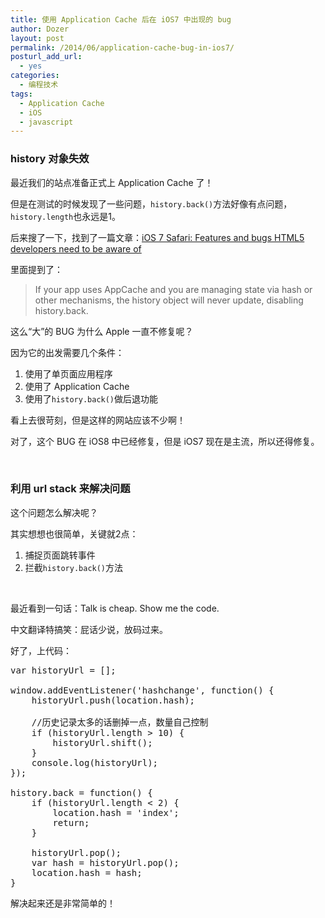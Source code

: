 ```yaml
---
title: 使用 Application Cache 后在 iOS7 中出现的 bug
author: Dozer
layout: post
permalink: /2014/06/application-cache-bug-in-ios7/
posturl_add_url:
  - yes
categories:
  - 编程技术
tags:
  - Application Cache
  - iOS
  - javascript
---
```

### history 对象失效

最近我们的站点准备正式上 Application Cache 了！

但是在测试的时候发现了一些问题，`history.back()`方法好像有点问题，`history.length`也永远是1。

后来搜了一下，找到了一篇文章：<a href="http://www.imore.com/ios-7-safari-features-and-bugs-html5-developers-need-be-aware" target="_blank">iOS 7 Safari: Features and bugs HTML5 developers need to be aware of</a>

里面提到了：

> If your app uses AppCache and you are managing state via hash or other mechanisms, the history object will never update, disabling history.back.

<!--more-->

这么“大”的 BUG 为什么 Apple 一直不修复呢？

因为它的出发需要几个条件：

1.  使用了单页面应用程序
2.  使用了 Application Cache
3.  使用了`history.back()`做后退功能

看上去很苛刻，但是这样的网站应该不少啊！

对了，这个 BUG 在 iOS8 中已经修复，但是 iOS7 现在是主流，所以还得修复。

&nbsp;

### 利用 url stack 来解决问题

这个问题怎么解决呢？

其实想想也很简单，关键就2点：

1.  捕捉页面跳转事件
2.  拦截`history.back()`方法

&nbsp;

最近看到一句话：Talk is cheap. Show me the code.

中文翻译特搞笑：屁话少说，放码过来。

好了，上代码：

<pre class="lang:js decode:true">var historyUrl = [];

window.addEventListener('hashchange', function() {
    historyUrl.push(location.hash);
    
    //历史记录太多的话删掉一点，数量自己控制
    if (historyUrl.length &gt; 10) {
        historyUrl.shift();
    }
    console.log(historyUrl);
});

history.back = function() {
    if (historyUrl.length &lt; 2) {
        location.hash = 'index';
        return;
    }

    historyUrl.pop();
    var hash = historyUrl.pop();
    location.hash = hash;
}</pre>

解决起来还是非常简单的！
